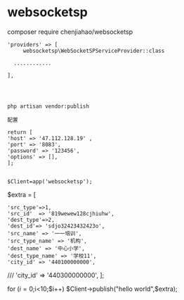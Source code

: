 # websocketsp
composer require chenjiahao/websocketsp


    'providers' => [
         websocketsp\WebSocketSPServiceProvider::class
   
      ............

    ],
    
    
    
    
    php artisan vendor:publish  
    
    配置
    
    return [
    'host' => '47.112.128.19' ,
    'port' => '8083',
    'password' => '123456',
    'options' => [],
    ];
    
    
    $Client=app('websocketsp');
    
    
$extra = [

    'src_type'=>1,
    'src_id'  => '819wewew128cjhiuhw',
    'dest_type'=>2,
    'dest_id'=> 'sdjo32423432423o',
    'src_name' => '一一培训',
    'src_type_name' => '机构',
    'dest_name' => '中心小学',
    'dest_type_name' => '学校11',
    'city_id' => '440100000000',
   /// 'city_id' => '440300000000',
];


for ($i=0;$i<10;$i++)
$Client->publish("hello world",$extra);

